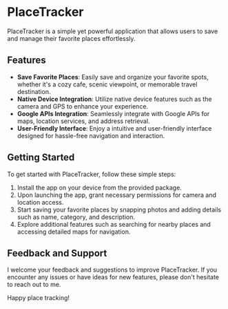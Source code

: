 # PlaceTracker

PlaceTracker is a simple yet powerful application that allows users to save and manage their favorite places effortlessly.

## Features

- **Save Favorite Places**: Easily save and organize your favorite spots, whether it's a cozy cafe, scenic viewpoint, or memorable travel destination.
- **Native Device Integration**: Utilize native device features such as the camera and GPS to enhance your experience.
- **Google APIs Integration**: Seamlessly integrate with Google APIs for maps, location services, and address retrieval.
- **User-Friendly Interface**: Enjoy a intuitive and user-friendly interface designed for hassle-free navigation and interaction.

## Getting Started

To get started with PlaceTracker, follow these simple steps:

1. Install the app on your device from the provided package.
2. Upon launching the app, grant necessary permissions for camera and location access.
3. Start saving your favorite places by snapping photos and adding details such as name, category, and description.
4. Explore additional features such as searching for nearby places and accessing detailed maps for navigation.

## Feedback and Support

I welcome your feedback and suggestions to improve PlaceTracker. If you encounter any issues or have ideas for new features, please don't hesitate to reach out to me.

Happy place tracking!